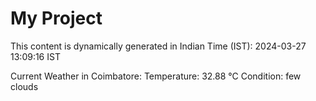 # My Project

This content is dynamically generated in Indian Time (IST): 2024-03-27 13:09:16 IST


Current Weather in Coimbatore:
Temperature: 32.88 °C
Condition: few clouds

